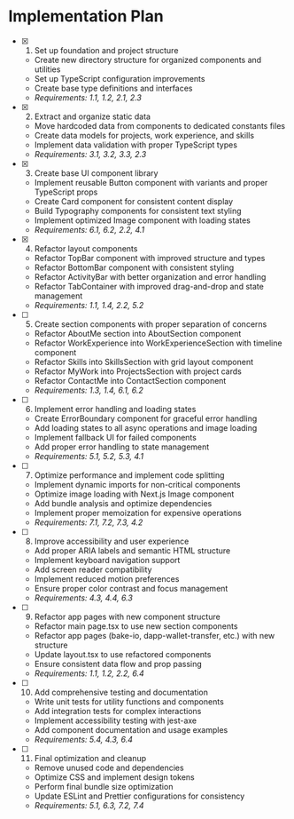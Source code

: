 # Implementation Plan

- [x] 1. Set up foundation and project structure

  - Create new directory structure for organized components and utilities
  - Set up TypeScript configuration improvements
  - Create base type definitions and interfaces
  - _Requirements: 1.1, 1.2, 2.1, 2.3_

- [x] 2. Extract and organize static data

  - Move hardcoded data from components to dedicated constants files
  - Create data models for projects, work experience, and skills
  - Implement data validation with proper TypeScript types
  - _Requirements: 3.1, 3.2, 3.3, 2.3_

- [x] 3. Create base UI component library

  - Implement reusable Button component with variants and proper TypeScript props
  - Create Card component for consistent content display
  - Build Typography components for consistent text styling
  - Implement optimized Image component with loading states
  - _Requirements: 6.1, 6.2, 2.2, 4.1_

- [x] 4. Refactor layout components

  - Refactor TopBar component with improved structure and types
  - Refactor BottomBar component with consistent styling
  - Refactor ActivityBar with better organization and error handling
  - Refactor TabContainer with improved drag-and-drop and state management
  - _Requirements: 1.1, 1.4, 2.2, 5.2_

- [ ] 5. Create section components with proper separation of concerns

  - Refactor AboutMe section into AboutSection component
  - Refactor WorkExperience into WorkExperienceSection with timeline component
  - Refactor Skills into SkillsSection with grid layout component
  - Refactor MyWork into ProjectsSection with project cards
  - Refactor ContactMe into ContactSection component
  - _Requirements: 1.3, 1.4, 6.1, 6.2_

- [ ] 6. Implement error handling and loading states

  - Create ErrorBoundary component for graceful error handling
  - Add loading states to all async operations and image loading
  - Implement fallback UI for failed components
  - Add proper error handling to state management
  - _Requirements: 5.1, 5.2, 5.3, 4.1_

- [ ] 7. Optimize performance and implement code splitting

  - Implement dynamic imports for non-critical components
  - Optimize image loading with Next.js Image component
  - Add bundle analysis and optimize dependencies
  - Implement proper memoization for expensive operations
  - _Requirements: 7.1, 7.2, 7.3, 4.2_

- [ ] 8. Improve accessibility and user experience

  - Add proper ARIA labels and semantic HTML structure
  - Implement keyboard navigation support
  - Add screen reader compatibility
  - Implement reduced motion preferences
  - Ensure proper color contrast and focus management
  - _Requirements: 4.3, 4.4, 6.3_

- [ ] 9. Refactor app pages with new component structure

  - Refactor main page.tsx to use new section components
  - Refactor app pages (bake-io, dapp-wallet-transfer, etc.) with new structure
  - Update layout.tsx to use refactored components
  - Ensure consistent data flow and prop passing
  - _Requirements: 1.1, 1.2, 2.2, 6.4_

- [ ] 10. Add comprehensive testing and documentation

  - Write unit tests for utility functions and components
  - Add integration tests for complex interactions
  - Implement accessibility testing with jest-axe
  - Add component documentation and usage examples
  - _Requirements: 5.4, 4.3, 6.4_

- [ ] 11. Final optimization and cleanup
  - Remove unused code and dependencies
  - Optimize CSS and implement design tokens
  - Perform final bundle size optimization
  - Update ESLint and Prettier configurations for consistency
  - _Requirements: 5.1, 6.3, 7.2, 7.4_
